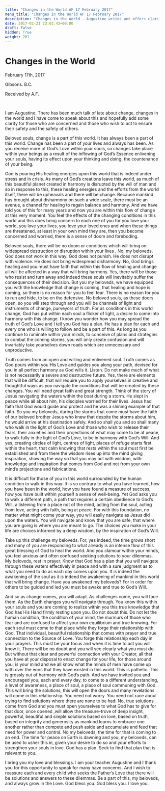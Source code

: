 ```yaml
---
title: "Changes in the World AF 17 February 2017"
menu_title: "Changes in the World AF 17 February 2017"
description: "Changes in the World - Augustine writes and offers clarification."
date: 2017-02-21 23:02:43+00:00
draft: False
hidden: True
weight: 281
---
```

# Changes in the World

February 17th, 2017

Gibsons. B.C.

Received by A.F.

 

I am Augustine. There has been much talk of late about change, changes in the world and I have come to speak about this and hopefully add some clarity for those who are concerned and those who wish to act to ensure their safety and the safety of others.

Beloved souls, change is a part of this world. It has always been a part of this world. Change has been a part of your lives and always has been. As you receive more of God’s Love within your souls, so changes take place within your beings as a result of the inflowing of God’s Essence enlivening your souls, having its effect upon your thinking and doing, the countenance of your being. 

God is pouring His healing energies upon this world that is indeed under stress and in crisis. As many of God’s creations leave this world, as much of this beautiful planet created in harmony is disrupted by the will of man and so in response to this, these healing energies and the efforts from the world itself, there will be upheavals and there will be change. Because mankind has brought about disharmony on such a wide scale, there must be an avenue, a channel for healing to regain balance and harmony. And we have told you of this for many years and now you are within this flow of change at this very moment. You feel the effects of the changing conditions in this world and this does bring concern to each one of you for you love your world, you love your lives, you love your loved ones and when these things are threatened, at least in your own mind they are, then you become concerned and worried, there is a sense of doom and foreboding. 

Beloved souls, there will be no doom or conditions which will bring on widespread destruction or disruption within your lives . No, my beloveds, God does not work in this way. God does not punish. He does not disrupt with violence. He does not bring widespread disharmony. No, God brings healing and you must have faith that within this flow of healing and change all will be affected in a way that will bring harmony. Yes, there will be those who resist and turn away and indeed these souls will inevitably suffer the consequences of their decision. But you my beloveds, we have equipped you with the knowledge that change is coming, that healing and hope is coming, so there is no reason for you to feel fear. There is no reason for you to run and hide, to be on the defensive. No beloved souls, as these doors open, so you will step through and you will be channels of light and instruments of change, purveyors of truth. For as conditions in this world change, God has put within each soul a flicker of light, a desire to come into harmony with this change. I know you wonder how you may spread the truth of God’s Love and I tell you God has a plan. He has a plan for each and every one who is willing to follow and be a part of this. As long as you continue to ruminate within your minds, to conceive of plans and strategies to combat the coming storms, you will only create confusion and will invariably take yourselves down roads which are unnecessary and unproductive. 

Truth comes from an open and willing and enlivened soul. Truth comes as God pours within you His Love and guides you along your path, devised for you in all perfect harmony as God wills it. Listen. Do not make much of what is not necessarily a severe and destructive future. Yes, there are elements that will be difficult, that will require you to apply yourselves in creative and thoughtful ways as you navigate the conditions that will be created by these changes. You will need great faith and great strength. Think of the story of Jesus navigating the waters within the boat during a storm. He slept in peace while all about him, his disciples worried for their lives. Jesus had faith that God would guide and protect and he was a shining example of that faith. So you my beloveds, during the storms that come must have the faith of our beloved brother Jesus who knew that despite the storms about him, he would arrive at his destination safely. And so shall you and so shall many who walk in the light of God’s Love and those who wish to release their fears, their anxieties and their projections of what may come to be at peace, to walk fully in the light of God’s Love, to be in harmony with God’s Will. And yes, creating circles of light, centres of light, places of refuge starts first within the heart, that calm knowing that rests within the soul must first be established and from there the wisdom rises up into the mind giving inspiration, showing the way so that you may act with wisdom, with knowledge and inspiration that comes from God and not from your own mind’s projections and fabrications. 

It is difficult for those of you in this world surrounded by the human condition to walk in this way. It is so contrary to what you have learned, how you have been in the world, how you have found a measure of success, how you have built within yourself a sense of well-being. Yet God asks you to walk a different path, a path that requires a certain obedience to God’s Will, a listening from a place not of the mind, acting from the soul, acting from love, acting with faith, being at peace. For with this foundation, no matter what might come your way, you will easily navigate as Jesus did upon the waters. You will navigate and know that you are safe, that where you are going is where you are meant to go. The choices you make in your life are choices informed by a deep wisdom, by the inspiration of God’s Will. 

Take up this challenge my beloveds. For, yes indeed, the time grows short and many of you are responding to what already is an intense flow of this great blessing of God to heal the world. And you clamour within your minds, you feel anxious and often confused seeking solutions to your dilemmas. My beloveds, rest in prayer. Know that God has a plan that you will navigate through these waters effectively in peace and with a sure judgment as to what you need to do as each day comes upon you. It is indeed the awakening of the soul as it is indeed the awakening of mankind in this world that will bring change. Have you awakened my beloveds? For in order for others to be guided and led you must be awake and true to God’s Will. 

And so as change comes, you will adapt. As challenges come, you will face them. As the Earth changes you will navigate through. You know this within your souls and you are coming to realize within you this true knowledge that God has His Hand firmly resting upon you. Do not doubt this. Do not let the human condition, the condition of your mind, the murmurs of those who fear and are confused to affect your own equilibrium and true knowing. For each soul must come to that place while they forge their relationship with God. That individual, beautiful relationship that comes with prayer and true connection to the Source of Love. You forge this relationship each day in your prayers. This must be your focus and when it is time to act you will know it. There will be no doubt and you will see clearly what you must do. But without that clear and powerful connection with your Creator, all that you have at your disposal to enact change for your life, for those around you, is your mind and we all know what the minds of men have come up with over the eons that they have existed in this world. This is pathetic. This is grossly out of harmony with God’s path. And we have invited you and encouraged you, each and every day, to come to a different understanding, a level of awareness, a place of soul, a place of soul communing with God. This will bring the solutions, this will open the doors and many revelations will come in this relationship. You need not worry. You need not race about trying to find solutions where there are none to be had. No, true solutions come from God and you must open yourselves to what God has to give for that door, once opened ,will allow the treasure-trove of deep insight, powerful, beautiful and simple solutions based on love, based on truth, based on integrity and generosity as mankind learns to embrace one another rather than compete and push aside and accumulate and feed that need for power and control. No my beloveds, the time for that is coming to an end. The time for peace on Earth is dawning and you, my beloveds, can be used to usher this in, given your desire to do so and your efforts to strengthen your souls in love. God has a plan. Seek to find that plan that is relevant to you. 

I bring you my love and blessings. I am your teacher Augustine and I thank you for this opportunity to speak for many have concerns. And I wish to reassure each and every child who seeks the Father’s Love that there will be solutions and answers to these dilemmas. Be a part of this, my beloveds, and always grow in the Love. God bless you. God bless you. I love you.
